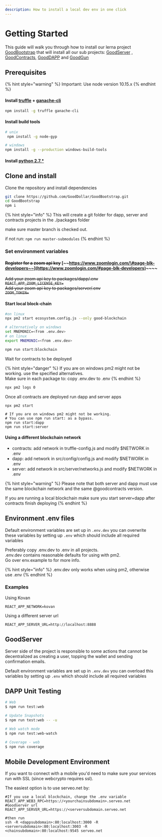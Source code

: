 ```yaml
---
description: How to install a local dev env in one click
---
```


# Getting Started

This guide will walk you through how to install our lerna project [GoodBootstrap](https://github.com/GoodDollar/GoodBootstrap) that will install all our sub projects: [GoodServer](https://github.com/GoodDollar/GoodServer) , [​](https://github.com/GoodDollar/GoodContracts)  [GoodContracts](https://github.com/GoodDollar/GoodContracts), [GoodDAPP](https://github.com/GoodDollar/GoodDAPP) and [GoodGun](https://github.com/GoodDollar/GoodGun)

## Prerequisites

{% hint style="warning" %}
Important: Use node version 10.15.x
{% endhint %}

#### Install [truffle](https://truffleframework.com/truffle) + [ganache-cli](https://truffleframework.com/ganache)

```bash
npm install -g truffle ganache-cli 
```

#### Install build tools

```bash
# unix
 npm install -g node-gyp

# windows
npm install -g --production windows-build-tools
```

#### Install [python 2.7.\*](https://www.python.org/download/releases/2.7/)

## Clone and install

Clone the repository and install dependencies

```bash
git clone https://github.com/GoodDollar/GoodBootstrap.git
cd GoodBootstrap
npm i
```

{% hint style="info" %}
This will create a git folder for dapp, server and contracts projects in the ./packages folder

make sure master branch is checked out.

if not run:  `npm run master-submodules`
{% endhint %}

### Set environment variables

#### ~~Register for a zoom api key~~ [~~https://www.zoomlogin.com/\#page-blk-developers~~](https://www.zoomlogin.com/#page-blk-developers)~~~~

~~Add your zoom api key to packages/dapp/.env   
`REACT_APP_ZOOM_LICENSE_KEY=`  
Add your zoom api key to packages/server/.env   
`ZOOM_TOKEN=`~~

#### Start local block-chain

```bash
#on linux
npx pm2 start ecosystem.config.js --only good-blockchain

# alternatively on windows
set MNEMONIC=<from .env.dev>
# on linux
export MNEMONIC=<from .env.dev>

npm run start:blockchain

```

Wait for contracts to be deployed

{% hint style="danger" %}
If you are on windows pm2 might not be working. use the specified alternatives.  
Make sure in each package to: copy .env.dev to .env​
{% endhint %}

```bash
npx pm2 logs 0
```

Once all contracts are deployed run dapp and server apps

```text
npx pm2 start

# If you are on windows pm2 might not be working. 
# You can use npm run start: as a bypass. 
npm run start:dapp
npm run start:server
```

#### Using a different blockchain network

* contracts: add network in truffle-config.js and modify $NETWORK in .env
* dapp: add network in src/config/config.js and modify $NETWORK in .env
* server: add network in src/server/networks.js and modify $NETWORK in .env

{% hint style="warning" %}
Please note that both server and dapp must use the same blockchain network and the same @goodcontracts version.

If you are running a local blockchain make sure you start server+dapp after contracts finish deploying
{% endhint %}

## Environment .env files

Default environment variables are set up in `.env.dev` you can overwrite these variables by setting up `.env` which should include all required variables

Preferably copy .env.dev to .env in all projects.  
.env.dev contains reasonable defaults for using with pm2.  
Go over env.example to for more info.

{% hint style="info" %}
.env.dev only works when using pm2, otherwise use .env
{% endhint %}

### Examples

Using Kovan

```text
REACT_APP_NETWORK=kovan
```

Using a different server url

```text
REACT_APP_SERVER_URL=http://localhost:8888
```

## GoodServer

Server side of the project is responsible to some actions that cannot be decentralized as creating a user, topping the wallet and sending confirmation emails.

Default environment variables are set up in `.env.dev` you can overload this variables by setting up `.env` which should include all required variables

## DAPP Unit Testing

```bash
# Web
$ npm run test:web

# Update Snapshots
$ npm run test:web -- -u

# Web watch mode
$ npm run test:web-watch

# Coverage - web
$ npm run coverage
```

## Mobile Development Environment

If you want to connect with a mobile you'd need to make sure your services run with SSL \(since webcrypto requires ssl\).

The easiest option is to use serveo.net by:

```text
#If you use a local blockchain, change the .env variable
REACT_APP_WEB3_RPC=https://<yourchainsubdomain>.serveo.net
#Goodserver url
REACT_APP_SERVER_URL=https://<serversubdomain.serveo.net

#then run
ssh -R <dappsubdomain>:80:localhost:3000 -R <serversubdomain>:80:localhost:3003 -R <chainsubdomain>:80:localhost:9545 serveo.net
```

